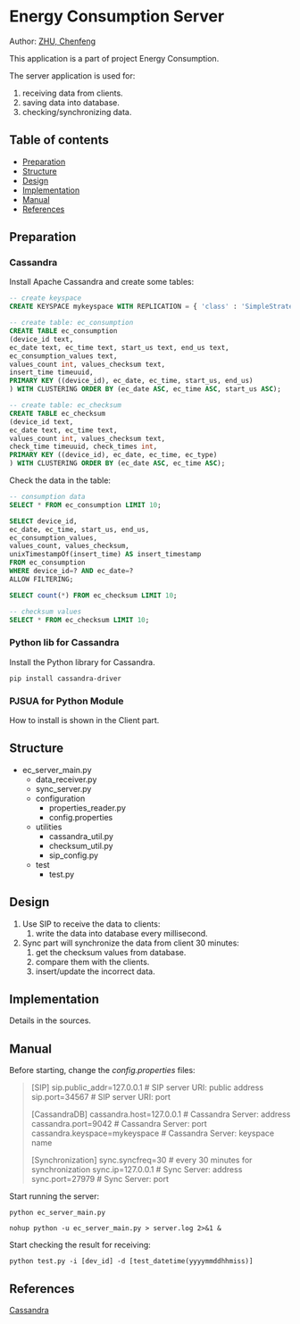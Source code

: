 Energy Consumption Server
=========================

Author: [ZHU, Chenfeng](http://about.me/zhuchenfeng)

This application is a part of project Energy Consumption.

The server application is used for:

1. receiving data from clients.
2. saving data into database.
3. checking/synchronizing data.

Table of contents
-----------------

  * [Preparation](#preparation)
  * [Structure](#structure)
  * [Design](#design)
  * [Implementation](#implementation)
  * [Manual](#manual)
  * [References](#references)

## Preparation

### Cassandra

Install Apache Cassandra and create some tables:

``` sql
-- create keyspace
CREATE KEYSPACE mykeyspace WITH REPLICATION = { 'class' : 'SimpleStrategy', 'replication_factor' : 1};

-- create table: ec_consumption
CREATE TABLE ec_consumption 
(device_id text, 
ec_date text, ec_time text, start_us text, end_us text, 
ec_consumption_values text, 
values_count int, values_checksum text, 
insert_time timeuuid, 
PRIMARY KEY ((device_id), ec_date, ec_time, start_us, end_us)
) WITH CLUSTERING ORDER BY (ec_date ASC, ec_time ASC, start_us ASC);

-- create table: ec_checksum
CREATE TABLE ec_checksum 
(device_id text, 
ec_date text, ec_time text, 
values_count int, values_checksum text, 
check_time timeuuid, check_times int, 
PRIMARY KEY ((device_id), ec_date, ec_time, ec_type)
) WITH CLUSTERING ORDER BY (ec_date ASC, ec_time ASC);
```

Check the data in the table:

```sql
-- consumption data
SELECT * FROM ec_consumption LIMIT 10;

SELECT device_id,
ec_date, ec_time, start_us, end_us,
ec_consumption_values,
values_count, values_checksum,
unixTimestampOf(insert_time) AS insert_timestamp
FROM ec_consumption
WHERE device_id=? AND ec_date=?
ALLOW FILTERING;

SELECT count(*) FROM ec_checksum LIMIT 10;

-- checksum values
SELECT * FROM ec_checksum LIMIT 10;

```


### Python lib for Cassandra

Install the Python library for Cassandra.

``` shell
pip install cassandra-driver
```

### PJSUA for Python Module

How to install is shown in the Client part.

## Structure

* ec_server_main.py
	* data_receiver.py
	* sync_server.py
	* configuration
		* properties_reader.py
		* config.properties
	* utilities
		* cassandra_util.py
		* checksum_util.py
		* sip_config.py
	* test
		* test.py

## Design

1. Use SIP to receive the data to clients:
	1. write the data into database every millisecond.
2. Sync part will synchronize the data from client 30 minutes:
	1. get the checksum values from database.
	2. compare them with the clients.
	3. insert/update the incorrect data.

## Implementation

Details in the sources.

## Manual

Before starting, change the _config.properties_ files:

> [SIP]
> sip.public_addr=127.0.0.1 # SIP server URI: public address
> sip.port=34567 # SIP server URI: port
> 
> [CassandraDB]
> cassandra.host=127.0.0.1 # Cassandra Server: address
> cassandra.port=9042 # Cassandra Server: port
> cassandra.keyspace=mykeyspace # Cassandra Server: keyspace name
> 
> [Synchronization]
> sync.syncfreq=30 # every 30 minutes for synchronization
> sync.ip=127.0.0.1 # Sync Server: address
> sync.port=27979 # Sync Server: port


Start running the server:

``` shell
python ec_server_main.py

nohup python -u ec_server_main.py > server.log 2>&1 &
```

Start checking the result for receiving:

``` shell
python test.py -i [dev_id] -d [test_datetime(yyyymmddhhmiss)]
``` 


## References

[Cassandra](http://cassandra.apache.org/)
